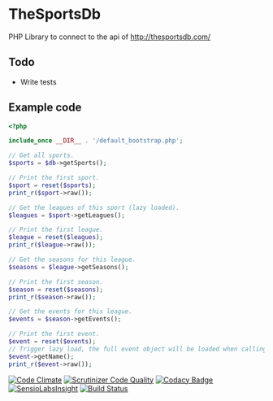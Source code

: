 # TheSportsDb
PHP Library to connect to the api of http://thesportsdb.com/

## Todo
- Write tests

## Example code
```php
<?php

include_once __DIR__ . '/default_bootstrap.php';

// Get all sports.
$sports = $db->getSports();

// Print the first sport.
$sport = reset($sports);
print_r($sport->raw());

// Get the leagues of this sport (lazy loaded).
$leagues = $sport->getLeagues();

// Print the first league.
$league = reset($leagues);
print_r($league->raw());

// Get the seasons for this league.
$seasons = $league->getSeasons();

// Print the first season.
$season = reset($seasons);
print_r($season->raw());

// Get the events for this league.
$events = $season->getEvents();

// Print the first event.
$event = reset($events);
// Trigger lazy load, the full event object will be loaded when calling $event->raw().
$event->getName();
print_r($event->raw());
```

[![Code Climate](https://codeclimate.com/github/Jelle-S/TheSportsDb/badges/gpa.svg)](https://codeclimate.com/github/Jelle-S/TheSportsDb) [![Scrutinizer Code Quality](https://scrutinizer-ci.com/g/Jelle-S/TheSportsDb/badges/quality-score.png?b=master)](https://scrutinizer-ci.com/g/Jelle-S/TheSportsDb/?branch=master) [![Codacy Badge](https://api.codacy.com/project/badge/Grade/4635ec9c97bc435d8a1f0312d2caf418)](https://www.codacy.com/app/sebreghts-jelle/TheSportsDb?utm_source=github.com&amp;utm_medium=referral&amp;utm_content=Jelle-S/TheSportsDb&amp;utm_campaign=Badge_Grade) [![SensioLabsInsight](https://insight.sensiolabs.com/projects/ae1637a4-a976-4b5d-a316-4e6112367628/mini.png)](https://insight.sensiolabs.com/projects/ae1637a4-a976-4b5d-a316-4e6112367628) [![Build Status](https://travis-ci.org/Jelle-S/TheSportsDb.svg?branch=master)](https://travis-ci.org/Jelle-S/TheSportsDb)
